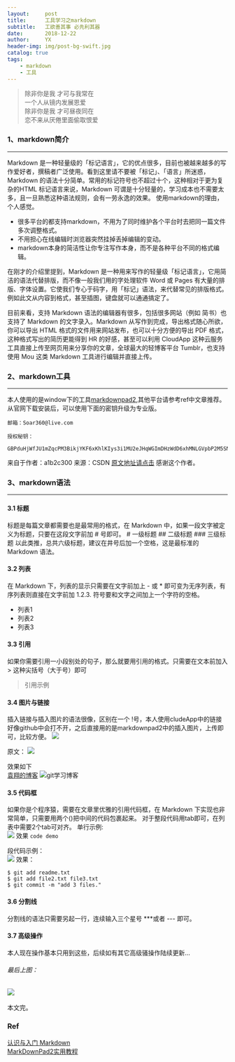 ```yaml
---
layout:     post
title:      工具学习之markdown
subtitle:   工欲善其事 必先利其器
date:       2018-12-22
author:     YX
header-img: img/post-bg-swift.jpg
catalog: true
tags:
    - markdown
    - 工具
---
```


> 除非你是我 才可与我常在  
> 一个人从镜内发展恩爱  
> 除非你是我 才可昼夜同在  
> 恋不来从厌倦里面偷取恨爱


### 1、markdown简介
---

Markdown 是一种轻量级的「标记语言」，它的优点很多，目前也被越来越多的写作爱好者，撰稿者广泛使用。看到这里请不要被「标记」、「语言」所迷惑，Markdown 的语法十分简单。常用的标记符号也不超过十个，这种相对于更为复杂的HTML 标记语言来说，Markdown 可谓是十分轻量的，学习成本也不需要太多，且一旦熟悉这种语法规则，会有一劳永逸的效果。 使用markdown的理由，个人感觉。

- 很多平台的都支持markdown，不用为了同时维护各个平台时去把同一篇文件多次调整格式。
- 不用担心在线编辑时浏览器突然挂掉丢掉编辑的变动。
- markdown本身的简洁性让你专注写作本身，而不是各种平台不同的格式编辑。

在刚才的介绍里提到，Markdown 是一种用来写作的轻量级「标记语言」，它用简洁的语法代替排版，而不像一般我们用的字处理软件 Word 或 Pages 有大量的排版、字体设置。它使我们专心于码字，用「标记」语法，来代替常见的排版格式。例如此文从内容到格式，甚至插图，键盘就可以通通搞定了。 

目前来看，支持 Markdown 语法的编辑器有很多，包括很多网站（例如 简书）也支持了 Markdown 的文字录入。Markdown 从写作到完成，导出格式随心所欲，你可以导出 HTML 格式的文件用来网站发布，也可以十分方便的导出 PDF 格式，这种格式写出的简历更能得到 HR 的好感，甚至可以利用 CloudApp 这种云服务工具直接上传至网页用来分享你的文章，全球最大的轻博客平台 Tumblr，也支持使用 Mou 这类 Markdown 工具进行编辑并直接上传。

### 2、markdown工具
---

本人使用的是window下的工具[markdownpad2](http://www.markdownpad.com/),其他平台请参考ref中文章推荐。从官网下载安装后，可以使用下面的密钥升级为专业版。

	邮箱：Soar360@live.com
	
	授权秘钥：
	
	GBPduHjWfJU1mZqcPM3BikjYKF6xKhlKIys3i1MU2eJHqWGImDHzWdD6xhMNLGVpbP2M5SN6bnxn2kSE8qHqNY5QaaRxmO3YSMHxlv2EYpjdwLcPwfeTG7kUdnhKE0vVy4RidP6Y2wZ0q74f47fzsZo45JE2hfQBFi2O9Jldjp1mW8HUpTtLA2a5/sQytXJUQl/QKO0jUQY4pa5CCx20sV1ClOTZtAGngSOJtIOFXK599sBr5aIEFyH0K7H4BoNMiiDMnxt1rD8Vb/ikJdhGMMQr0R4B+L3nWU97eaVPTRKfWGDE8/eAgKzpGwrQQoDh+nzX1xoVQ8NAuH+s4UcSeQ==

来自于作者：a1b2c300 
来源：CSDN 
[原文地址请点击](https://blog.csdn.net/a1b2c300/article/details/53891125) 
感谢这个作者。

### 3、markdown语法
---

#### 3.1 标题

标题是每篇文章都需要也是最常用的格式，在 Markdown 中，如果一段文字被定义为标题，只要在这段文字前加 # 号即可。 
	# 一级标题
	## 二级标题
	### 三级标题
以此类推，总共六级标题，建议在井号后加一个空格，这是最标准的 Markdown 语法。

#### 3.2 列表

在 Markdown 下，列表的显示只需要在文字前加上 - 或 * 即可变为无序列表，有序列表则直接在文字前加 1.2.3. 符号要和文字之间加上一个字符的空格。

- 列表1 
- 列表2
- 列表3 



#### 3.3 引用

如果你需要引用一小段别处的句子，那么就要用引用的格式。只需要在文本前加入 > 这种尖括号（大于号）即可 
> 引用示例


#### 3.4 图片与链接

插入链接与插入图片的语法很像，区别在一个 !号，本人使用cludeApp中的链接好像github中会打不开，之后直接用的是markdownpad2中的插入图片，上传即可，比较方便。
![](https://i.imgur.com/9zPbYgh.png)

原文：
![](https://i.imgur.com/brZ9Vn4.png)

效果如下  
[袁翔的博客](yuanxiang.fun)
![git学习博客](https://i.imgur.com/hjQCUt2.png)

#### 3.5 代码框
如果你是个程序猿，需要在文章里优雅的引用代码框，在 Markdown 下实现也非常简单，只需要用两个()把中间的代码包裹起来。 对于整段代码用tab即可，在列表中需要2个tab可对齐。
单行示例:  
![](https://i.imgur.com/DwMQpbu.png)
效果
`code demo`

段代码示例：  
![](https://i.imgur.com/kddovMc.png)
效果：

	$ git add readme.txt
	$ git add file2.txt file3.txt
	$ git commit -m "add 3 files."

#### 3.6 分割线

分割线的语法只需要另起一行，连续输入三个星号 ***或者 --- 即可。


#### 3.7 高级操作

本人现在操作基本只用到这些，后续如有其它高级骚操作陆续更新...


###### 最后上图：
![](https://i.imgur.com/lM9jqSS.png)
--- 

本文完。

### Ref

[认识与入门 Markdown](https://sspai.com/post/25137)  
[MarkDownPad2实用教程](https://blog.csdn.net/a1b2c300/article/details/53891125)
